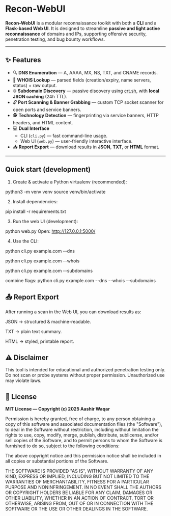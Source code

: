 # Recon-WebUI

**Recon-WebUI** is a modular reconnaissance toolkit with both a **CLI** and a **Flask-based Web UI**. It is designed to streamline **passive and light active reconnaissance** of domains and IPs, supporting offensive security, penetration testing, and bug bounty workflows.

---

## ✨ Features

- 🔍 **DNS Enumeration** — A, AAAA, MX, NS, TXT, and CNAME records.
- 📑 **WHOIS Lookup** — parsed fields (creation/expiry, name servers, status) + raw output.
- 🌐 **Subdomain Discovery** — passive discovery using [crt.sh](https://crt.sh), with **local JSON caching** (24h TTL).
- 🔓 **Port Scanning & Banner Grabbing** — custom TCP socket scanner for open ports and service banners.
- 🕵️ **Technology Detection** — fingerprinting via service banners, HTTP headers, and HTML content.
- 💻 **Dual Interface**
  - CLI (`cli.py`) — fast command-line usage.
  - Web UI (`web.py`) — user-friendly interactive interface.
- 📥 **Report Export** — download results in **JSON**, **TXT**, or **HTML** format.

---

## Quick start (development)

1. Create & activate a Python virtualenv (recommended):

python3 -m venv venv
source venv/bin/activate

2. Install dependencies:

pip install -r requirements.txt

3. Run the web UI (development):

python web.py
Open: http://127.0.0.1:5000/

4. Use the CLI:

python cli.py example.com --dns

python cli.py example.com --whois

python cli.py example.com --subdomains

combine flags: python cli.py example.com --dns --whois --subdomains


## 📤 Report Export

After running a scan in the Web UI, you can download results as:

JSON → structured & machine-readable.

TXT → plain text summary.

HTML → styled, printable report.

## ⚠️ Disclaimer

This tool is intended for educational and authorized penetration testing only.
Do not scan or probe systems without proper permission. Unauthorized use may violate laws.

## 📜 License
**MIT License — Copyright (c) 2025 Aashir Waqar**

Permission is hereby granted, free of charge, to any person obtaining a copy
of this software and associated documentation files (the "Software"), to deal
in the Software without restriction, including without limitation the rights
to use, copy, modify, merge, publish, distribute, sublicense, and/or sell
copies of the Software, and to permit persons to whom the Software is
furnished to do so, subject to the following conditions:

The above copyright notice and this permission notice shall be included in all
copies or substantial portions of the Software.

THE SOFTWARE IS PROVIDED "AS IS", WITHOUT WARRANTY OF ANY KIND, EXPRESS OR
IMPLIED, INCLUDING BUT NOT LIMITED TO THE WARRANTIES OF MERCHANTABILITY,
FITNESS FOR A PARTICULAR PURPOSE AND NONINFRINGEMENT. IN NO EVENT SHALL THE
AUTHORS OR COPYRIGHT HOLDERS BE LIABLE FOR ANY CLAIM, DAMAGES OR OTHER
LIABILITY, WHETHER IN AN ACTION OF CONTRACT, TORT OR OTHERWISE, ARISING FROM,
OUT OF OR IN CONNECTION WITH THE SOFTWARE OR THE USE OR OTHER DEALINGS IN THE
SOFTWARE.
